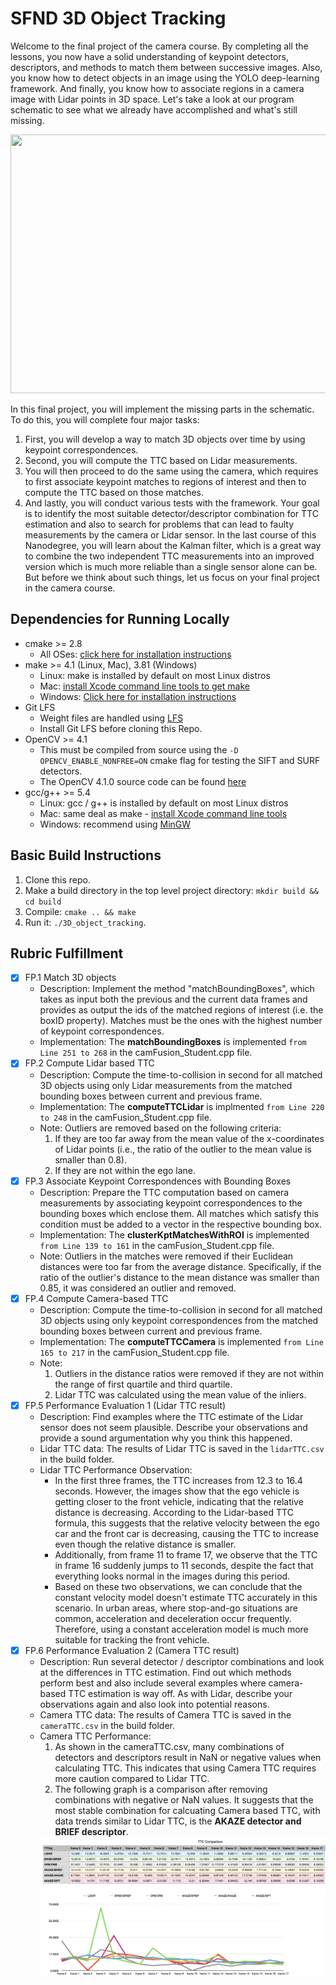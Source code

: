# SFND 3D Object Tracking

Welcome to the final project of the camera course. By completing all the lessons, you now have a solid understanding of keypoint detectors, descriptors, and methods to match them between successive images. Also, you know how to detect objects in an image using the YOLO deep-learning framework. And finally, you know how to associate regions in a camera image with Lidar points in 3D space. Let's take a look at our program schematic to see what we already have accomplished and what's still missing.

<img src="images/course_code_structure.png" width="779" height="414" />

In this final project, you will implement the missing parts in the schematic. To do this, you will complete four major tasks: 
1. First, you will develop a way to match 3D objects over time by using keypoint correspondences. 
2. Second, you will compute the TTC based on Lidar measurements. 
3. You will then proceed to do the same using the camera, which requires to first associate keypoint matches to regions of interest and then to compute the TTC based on those matches. 
4. And lastly, you will conduct various tests with the framework. Your goal is to identify the most suitable detector/descriptor combination for TTC estimation and also to search for problems that can lead to faulty measurements by the camera or Lidar sensor. In the last course of this Nanodegree, you will learn about the Kalman filter, which is a great way to combine the two independent TTC measurements into an improved version which is much more reliable than a single sensor alone can be. But before we think about such things, let us focus on your final project in the camera course. 

## Dependencies for Running Locally
* cmake >= 2.8
  * All OSes: [click here for installation instructions](https://cmake.org/install/)
* make >= 4.1 (Linux, Mac), 3.81 (Windows)
  * Linux: make is installed by default on most Linux distros
  * Mac: [install Xcode command line tools to get make](https://developer.apple.com/xcode/features/)
  * Windows: [Click here for installation instructions](http://gnuwin32.sourceforge.net/packages/make.htm)
* Git LFS
  * Weight files are handled using [LFS](https://git-lfs.github.com/)
  * Install Git LFS before cloning this Repo.
* OpenCV >= 4.1
  * This must be compiled from source using the `-D OPENCV_ENABLE_NONFREE=ON` cmake flag for testing the SIFT and SURF detectors.
  * The OpenCV 4.1.0 source code can be found [here](https://github.com/opencv/opencv/tree/4.1.0)
* gcc/g++ >= 5.4
  * Linux: gcc / g++ is installed by default on most Linux distros
  * Mac: same deal as make - [install Xcode command line tools](https://developer.apple.com/xcode/features/)
  * Windows: recommend using [MinGW](http://www.mingw.org/)

## Basic Build Instructions

1. Clone this repo.
2. Make a build directory in the top level project directory: `mkdir build && cd build`
3. Compile: `cmake .. && make`
4. Run it: `./3D_object_tracking`.

## Rubric Fulfillment
- [x] FP.1 Match 3D objects
  * Description: Implement the method "matchBoundingBoxes", which takes as input both the previous and the current data frames and provides as output the ids of the matched regions of interest (i.e. the boxID property). Matches must be the ones with the highest number of keypoint correspondences.
  * Implementation: The **matchBoundingBoxes** is implemented `from Line 251 to 268` in the camFusion_Student.cpp file.
- [x] FP.2 Compute Lidar based TTC
  * Description: Compute the time-to-collision in second for all matched 3D objects using only Lidar measurements from the matched bounding boxes between current and previous frame.
  * Implementation: The **computeTTCLidar** is implmented `from Line 220 to 248` in the camFusion_Student.cpp file.
  * Note: Outliers are removed based on the following criteria:
    1. If they are too far away from the mean value of the x-coordinates of Lidar points (i.e., the ratio of the outlier to the mean value is smaller than 0.8).
    2. If they are not within the ego lane.
- [x] FP.3 Associate Keypoint Correspondences with Bounding Boxes
  * Description: Prepare the TTC computation based on camera measurements by associating keypoint correspondences to the bounding boxes which enclose them. All matches which satisfy this condition must be added to a vector in the respective bounding box.
  * Implementation: The **clusterKptMatchesWithROI** is implemented `from Line 139 to 161` in the camFusion_Student.cpp file.
  * Note: Outliers in the matches were removed if their Euclidean distances were too far from the average distance. Specifically, if the ratio of the outlier's distance to the mean distance was smaller than 0.85, it was considered an outlier and removed.
- [x] FP.4 Compute Camera-based TTC
  * Description: Compute the time-to-collision in second for all matched 3D objects using only keypoint correspondences from the matched bounding boxes between current and previous frame.
  * Implementation: The **computeTTCCamera** is implemented `from Line 165 to 217` in the camFusion_Student.cpp file.
  * Note:  
    1. Outliers in the distance ratios were removed if they are not within the range of first quartile and third quartile.
    2. Lidar TTC was calculated using the mean value of the inliers.
- [x] FP.5 Performance Evaluation 1 (Lidar TTC result)
  * Description: Find examples where the TTC estimate of the Lidar sensor does not seem plausible. Describe your observations and provide a sound argumentation why you think this happened.
  * Lidar TTC data: The results of Lidar TTC is saved in the `lidarTTC.csv` in the build folder.
  * Lidar TTC Performance Observation: 
    * In the first three frames, the TTC increases from 12.3 to 16.4 seconds. However, the images show that the ego vehicle is getting closer to the front vehicle, indicating that the relative distance is decreasing. According to the Lidar-based TTC formula, this suggests that the relative velocity between the ego car and the front car is decreasing, causing the TTC to increase even though the relative distance is smaller.
    * Additionally, from frame 11 to frame 17, we observe that the TTC in frame 16 suddenly jumps to 11 seconds, despite the fact that everything looks normal in the images during this period.
    * Based on these two observations, we can conclude that the constant velocity model doesn't estimate TTC accurately in this scenario. In urban areas, where stop-and-go situations are common, acceleration and deceleration occur frequently. Therefore, using a constant acceleration model is much more suitable for tracking the front vehicle.
- [x] FP.6 Performance Evaluation 2 (Camera TTC result)
  * Description: Run several detector / descriptor combinations and look at the differences in TTC estimation. Find out which methods perform best and also include several examples where camera-based TTC estimation is way off. As with Lidar, describe your observations again and also look into potential reasons.
  * Camera TTC data: The results of Camera TTC is saved in the `cameraTTC.csv` in the build folder.
  * Camera TTC Performance:
    1. As shown in the cameraTTC.csv, many combinations of detectors and descriptors result in NaN or negative values when calculating TTC. This indicates that using Camera TTC requires more caution compared to Lidar TTC.
    2. The following graph is a comparison after removing combinations with negative or NaN values. It suggests that the most stable combination for calcuating Camera based TTC, with data trends similar to Lidar TTC, is the **AKAZE detector and BRIEF descriptor**.
    <img src = "TTC Comparison.png"/>
